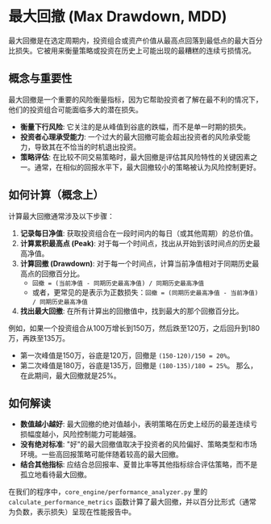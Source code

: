 # 最大回撤 (Max Drawdown, MDD)

最大回撤是在选定周期内，投资组合或资产价值从最高点回落到最低点的最大百分比损失。它被用来衡量策略或投资在历史上可能出现的最糟糕的连续亏损情况。

## 概念与重要性

最大回撤是一个重要的风险衡量指标，因为它帮助投资者了解在最不利的情况下，他们的投资组合可能面临多大的潜在损失。

*   **衡量下行风险**: 它关注的是从峰值到谷底的跌幅，而不是单一时期的损失。
*   **投资者心理承受能力**: 一个过大的最大回撤可能会超出投资者的风险承受能力，导致其在不恰当的时机退出投资。
*   **策略评估**: 在比较不同交易策略时，最大回撤是评估其风险特性的关键因素之一。通常，在相似的回报水平下，最大回撤较小的策略被认为风险控制更好。

## 如何计算（概念上）

计算最大回撤通常涉及以下步骤：

1.  **记录每日净值**: 获取投资组合在一段时间内的每日（或其他周期）的总价值。
2.  **计算累积最高点 (Peak)**: 对于每一个时间点，找出从开始到该时间点的历史最高净值。
3.  **计算回撤 (Drawdown)**: 对于每一个时间点，计算当前净值相对于同期历史最高点的回撤百分比。
    *   `回撤 = (当前净值 - 同期历史最高净值) / 同期历史最高净值`
    *   或者，更常见的是表示为正数损失：`回撤 = (同期历史最高净值 - 当前净值) / 同期历史最高净值`
4.  **找出最大回撤**: 在所有计算出的回撤值中，找到最大的那个回撤百分比。

例如，如果一个投资组合从100万增长到150万，然后跌至120万，之后回升到180万，再跌至135万。
*   第一次峰值是150万，谷底是120万，回撤是 `(150-120)/150 = 20%`。
*   第二次峰值是180万，谷底是135万，回撤是 `(180-135)/180 = 25%`。
那么，在此期间，最大回撤就是25%。

## 如何解读

*   **数值越小越好**: 最大回撤的绝对值越小，表明策略在历史上经历的最差连续亏损幅度越小，风险控制能力可能越强。
*   **没有绝对标准**: "好"的最大回撤值取决于投资者的风险偏好、策略类型和市场环境。一些高回报策略可能伴随着较高的最大回撤。
*   **结合其他指标**: 应结合总回报率、夏普比率等其他指标综合评估策略，而不是孤立地看待最大回撤。

在我们的程序中，`core_engine/performance_analyzer.py` 里的 `calculate_performance_metrics` 函数计算了最大回撤，并以百分比形式（通常为负数，表示损失）呈现在性能报告中。 